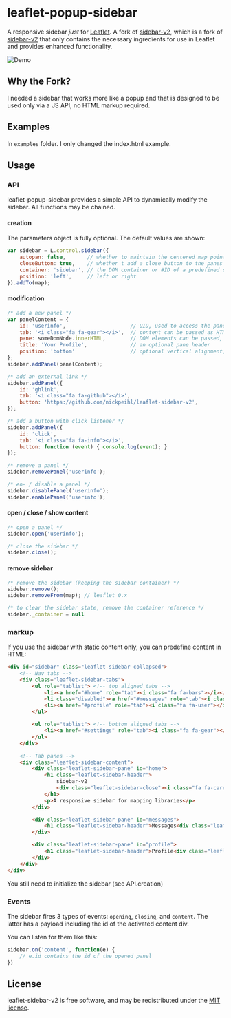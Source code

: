 # leaflet-popup-sidebar

A responsive sidebar _just_ for [Leaflet](http://leafletjs.com/). A fork of [sidebar-v2](https://github.com/nickpeihl/leaflet-sidebar-v2), which is a fork of [sidebar-v2](http://turbo87.github.io/sidebar-v2) that only contains the necessary ingredients for use in Leaflet and provides enhanced functionality.

![Demo](doc/leaflet-sidebar-v2.gif)

## Why the Fork?
I needed a sidebar that works more like a popup and that is designed to be used only via a JS API, no HTML markup required.
    
## Examples
In `examples` folder. I only changed the index.html example.

## Usage

### API
leaflet-popup-sidebar provides a simple API to dynamically modify the sidebar. All functions may be chained.

#### creation
The parameters object is fully optional. The default values are shown:

```js
var sidebar = L.control.sidebar({
    autopan: false,       // whether to maintain the centered map point when opening the sidebar
    closeButton: true,    // whether t add a close button to the panes
    container: 'sidebar', // the DOM container or #ID of a predefined sidebar container that should be used
    position: 'left',     // left or right
}).addTo(map);
```

#### modification

```js
/* add a new panel */
var panelContent = {
    id: 'userinfo',                     // UID, used to access the panel
    tab: '<i class="fa fa-gear"></i>',  // content can be passed as HTML string,
    pane: someDomNode.innerHTML,        // DOM elements can be passed, too
    title: 'Your Profile',              // an optional pane header
    position: 'bottom'                  // optional vertical alignment, defaults to 'top'
};
sidebar.addPanel(panelContent);

/* add an external link */
sidebar.addPanel({
    id: 'ghlink',
    tab: '<i class="fa fa-github"></i>',
    button: 'https://github.com/nickpeihl/leaflet-sidebar-v2',
});

/* add a button with click listener */
sidebar.addPanel({
    id: 'click',
    tab: '<i class="fa fa-info"></i>',
    button: function (event) { console.log(event); }
});

/* remove a panel */
sidebar.removePanel('userinfo');

/* en- / disable a panel */
sidebar.disablePanel('userinfo');
sidebar.enablePanel('userinfo');
```

#### open / close / show content
```js
/* open a panel */
sidebar.open('userinfo');

/* close the sidebar */
sidebar.close();
```

#### remove sidebar

```js
/* remove the sidebar (keeping the sidebar container) */
sidebar.remove();
sidebar.removeFrom(map); // leaflet 0.x

/* to clear the sidebar state, remove the container reference */
sidebar._container = null
```

### markup
If you use the sidebar with static content only, you can predefine content in HTML:

```html
<div id="sidebar" class="leaflet-sidebar collapsed">
    <!-- Nav tabs -->
    <div class="leaflet-sidebar-tabs">
        <ul role="tablist"> <!-- top aligned tabs -->
            <li><a href="#home" role="tab"><i class="fa fa-bars"></i></a></li>
            <li class="disabled"><a href="#messages" role="tab"><i class="fa fa-envelope"></i></a></li>
            <li><a href="#profile" role="tab"><i class="fa fa-user"></i></a></li>
        </ul>

        <ul role="tablist"> <!-- bottom aligned tabs -->
            <li><a href="#settings" role="tab"><i class="fa fa-gear"></i></a></li>
        </ul>
    </div>

    <!-- Tab panes -->
    <div class="leaflet-sidebar-content">
        <div class="leaflet-sidebar-pane" id="home">
            <h1 class="leaflet-sidebar-header">
                sidebar-v2
                <div class="leaflet-sidebar-close"><i class="fa fa-caret-left"></i></div>
            </h1>
            <p>A responsive sidebar for mapping libraries</p>
        </div>

        <div class="leaflet-sidebar-pane" id="messages">
            <h1 class="leaflet-sidebar-header">Messages<div class="leaflet-sidebar-close"><i class="fa fa-caret-left"></i></div></h1>
        </div>

        <div class="leaflet-sidebar-pane" id="profile">
            <h1 class="leaflet-sidebar-header">Profile<div class="leaflet-sidebar-close"><i class="fa fa-caret-left"></i></div></h1>
        </div>
    </div>
</div>
```

You still need to initialize the sidebar (see API.creation)

### Events

The sidebar fires 3 types of events:
`opening`, `closing`, and `content`.
The latter has a payload including the id of the activated content div.

You can listen for them like this:
```js
sidebar.on('content', function(e) {
    // e.id contains the id of the opened panel
})
```


## License

leaflet-sidebar-v2 is free software, and may be redistributed under the [MIT license](LICENSE).
